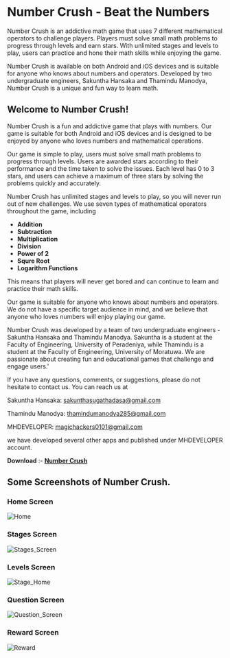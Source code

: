 # Number Crush - Beat the Numbers
Number Crush is an addictive math game that uses 7 different mathematical operators to challenge players. Players must solve small math problems to progress through levels and earn stars. With unlimited stages and levels to play, users can practice and hone their math skills while enjoying the game.

Number Crush is available on both Android and iOS devices and is suitable for anyone who knows about numbers and operators. Developed by two undergraduate engineers, Sakuntha Hansaka and Thamindu Manodya, Number Crush is a unique and fun way to learn math.

## Welcome to Number Crush!

Number Crush is a fun and addictive game that plays with numbers. Our game is suitable for both Android and iOS devices and is designed to be enjoyed by anyone who loves numbers and mathematical operations.

Our game is simple to play, users must solve small math problems to progress through levels. Users are awarded stars according to their performance and the time taken to solve the issues. Each level has 0 to 3 stars, and users can achieve a maximum of three stars by solving the problems quickly and accurately.

Number Crush has unlimited stages and levels to play, so you will never run out of new challenges. We use seven types of mathematical operators throughout the game, including

- **Addition**
- **Subtraction**
- **Multiplication**
- **Division**
- **Power of 2**
- **Squre Root**
- **Logarithm Functions**

 This means that players will never get bored and can continue to learn and practice their math skills.

 Our game is suitable for anyone who knows about numbers and operators. We do not have a specific target audience in mind, and we believe that anyone who loves numbers will enjoy playing our game.

 Number Crush was developed by a team of two undergraduate engineers - Sakuntha Hansaka and Thamindu Manodya. Sakuntha is a student at the Faculty of Engineering, University of Peradeniya, while Thamindu is a student at the Faculty of Engineering, University of Moratuwa. We are passionate about creating fun and educational games that challenge and engage users.'

 If you have any questions, comments, or suggestions, please do not hesitate to contact us. You can reach us at

 Sakuntha Hansaka: sakunthasugathadasa@gmail.com

 Thamindu Manodya: thamindumanodya285@gmail.com

 MHDEVELOPER: magichackers0101@gmail.com

 we have developed several other apps and published under MHDEVELOPER account.

 **Download** :- [**Number Crush**](https://play.google.com/store/apps/details?id=com.mhdeveloper.number_crush)

 ## Some Screenshots of Number Crush.

 ### Home Screen

 ![Home](https://user-images.githubusercontent.com/104773152/226888837-fc0d7e16-d823-4663-94eb-804e0178076b.gif)

 ### Stages Screen

 ![Stages_Screen](https://user-images.githubusercontent.com/104773152/226889238-cc95f010-0d3f-4f46-9680-a58606769e4a.png)

 ### Levels Screen

![Stage_Home](https://user-images.githubusercontent.com/104773152/226890940-06d2aea5-5ff8-4103-ac4f-75481d7ea216.gif)

### Question Screen

![Question_Screen](https://user-images.githubusercontent.com/104773152/226892063-a88a0b7f-96d4-4b02-bfe7-13bc71554c41.gif)

### Reward Screen

![Reward](https://user-images.githubusercontent.com/104773152/226892824-2a0b785f-63d3-4941-817a-923d07cfec72.gif)
